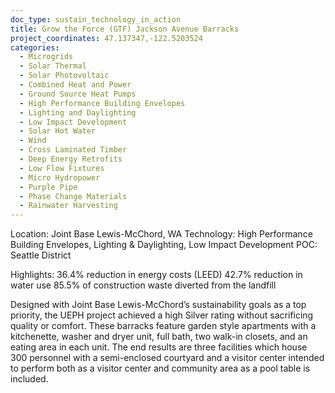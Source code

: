 ```yaml
---
doc_type: sustain_technology_in_action
title: Grow the Force (GTF) Jackson Avenue Barracks
project_coordinates: 47.137347,-122.5203524
categories:
  - Microgrids
  - Solar Thermal
  - Solar Photovoltaic
  - Combined Heat and Power
  - Ground Source Heat Pumps
  - High Performance Building Envelopes
  - Lighting and Daylighting
  - Low Impact Development
  - Solar Hot Water
  - Wind
  - Cross Laminated Timber
  - Deep Energy Retrofits
  - Low Flow Fixtures
  - Micro Hydropower
  - Purple Pipe
  - Phase Change Materials
  - Rainwater Harvesting
---
```


Location: Joint Base Lewis-McChord, WA
Technology: High Performance Building Envelopes, Lighting & Daylighting, Low Impact Development
POC: Seattle District

Highlights:
36.4% reduction in energy costs (LEED)
42.7% reduction in water use
85.5% of construction waste diverted from the landfill

Designed with Joint Base Lewis-McChord’s sustainability goals as a top priority, the UEPH project achieved a high Silver rating without sacrificing quality or comfort. These barracks feature garden style apartments with a kitchenette, washer and dryer unit, full bath, two walk-in closets, and an eating area in each unit. The end results are three facilities which house 300 personnel with a semi-enclosed courtyard and a visitor center intended to perform both as a visitor center and community area as a pool table is included.
